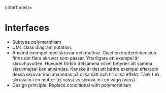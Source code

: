 (interfaces)=
# Interfaces
- Subtype polymorphism
- UML class diagram notation.
- Använd exempel med skruvar och muttrar. Givet en mutterdimension finns det flera skruvar som passar. Ytterligare ett exempel är skruvhuvuden. Huvudet förblir detsamma vilket betyder att samma skruvmejsel kan användas. Kanske är det ett bättre exempel eftersom dessa skruvar kan användas på olika sätt och till olika effekt. Tänk t.ex. skruva in i en mutter (ej vass) vs skruva in i en vägg (vass).
- Design principle: Replace conditional with polymorphism

